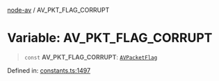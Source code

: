 [node-av](../globals.md) / AV\_PKT\_FLAG\_CORRUPT

# Variable: AV\_PKT\_FLAG\_CORRUPT

> `const` **AV\_PKT\_FLAG\_CORRUPT**: [`AVPacketFlag`](../type-aliases/AVPacketFlag.md)

Defined in: [constants.ts:1497](https://github.com/seydx/av/blob/f8631fc881b394300b1479f511d55cf1c370a87f/src/constants/constants.ts#L1497)
